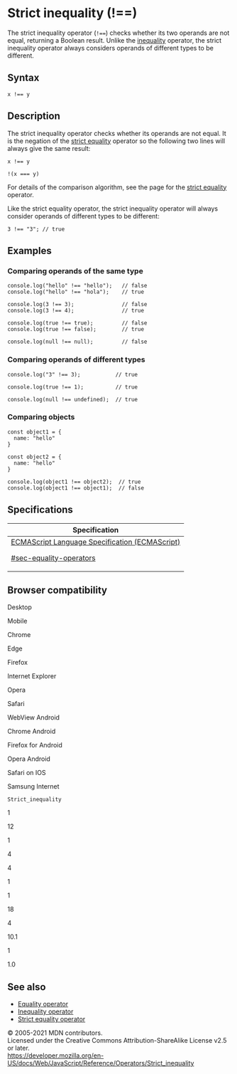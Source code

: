 # Strict inequality (!==)

The strict inequality operator (`!==`) checks whether its two operands are not equal, returning a Boolean result. Unlike the [inequality](inequality) operator, the strict inequality operator always considers operands of different types to be different.

## Syntax

    x !== y

## Description

The strict inequality operator checks whether its operands are not equal. It is the negation of the [strict equality](strict_equality) operator so the following two lines will always give the same result:

    x !== y

    !(x === y)

For details of the comparison algorithm, see the page for the [strict equality](strict_equality) operator.

Like the strict equality operator, the strict inequality operator will always consider operands of different types to be different:

    3 !== "3"; // true

## Examples

### Comparing operands of the same type

    console.log("hello" !== "hello");   // false
    console.log("hello" !== "hola");    // true

    console.log(3 !== 3);               // false
    console.log(3 !== 4);               // true

    console.log(true !== true);         // false
    console.log(true !== false);        // true

    console.log(null !== null);         // false

### Comparing operands of different types

    console.log("3" !== 3);           // true

    console.log(true !== 1);          // true

    console.log(null !== undefined);  // true

### Comparing objects

    const object1 = {
      name: "hello"
    }

    const object2 = {
      name: "hello"
    }

    console.log(object1 !== object2);  // true
    console.log(object1 !== object1);  // false

## Specifications

<table><thead><tr class="header"><th>Specification</th></tr></thead><tbody><tr class="odd"><td><a href="https://tc39.es/ecma262/#sec-equality-operators">ECMAScript Language Specification (ECMAScript) 
<br/>

<span class="small">#sec-equality-operators</span></a></td></tr></tbody></table>

## Browser compatibility

Desktop

Mobile

Chrome

Edge

Firefox

Internet Explorer

Opera

Safari

WebView Android

Chrome Android

Firefox for Android

Opera Android

Safari on IOS

Samsung Internet

`Strict_inequality`

1

12

1

4

4

1

1

18

4

10.1

1

1.0

## See also

-   [Equality operator](equality)
-   [Inequality operator](inequality)
-   [Strict equality operator](strict_equality)

© 2005-2021 MDN contributors.  
Licensed under the Creative Commons Attribution-ShareAlike License v2.5 or later.  
<a href="https://developer.mozilla.org/en-US/docs/Web/JavaScript/Reference/Operators/Strict_inequality" class="_attribution-link">https://developer.mozilla.org/en-US/docs/Web/JavaScript/Reference/Operators/Strict_inequality</a>
